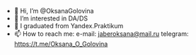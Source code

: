 - 👋 Hi, I’m @OksanaGolovina
- 👀 I’m interested in DA/DS
- 🌱 I graduated from Yandex.Praktikum
- 📫 How to reach me: 
e-mail: jaberoksana@mail.ru
telegram: https://t.me/Oksana_O_Golovina

<!---
OksanaGolovina/OksanaGolovina is a ✨ special ✨ repository because its `README.md` (this file) appears on your GitHub profile.
You can click the Preview link to take a look at your changes.
--->
